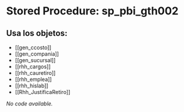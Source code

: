 # Stored Procedure: sp_pbi_gth002

## Usa los objetos:
- [[gen_ccosto]]
- [[gen_compania]]
- [[gen_sucursal]]
- [[rhh_cargos]]
- [[rhh_cauretiro]]
- [[rhh_emplea]]
- [[rhh_hislab]]
- [[Rhh_JustificaRetiro]]

*No code available.*
